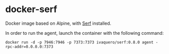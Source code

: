 # docker-serf
Docker image based on Alpine, with [Serf](https://www.serf.io) installed. 

In order to run the agent, launch the container with the following command:
```
docker run -d -p 7946:7946 -p 7373:7373 ivaquero/serf:0.8.0 agent -rpc-addr=0.0.0.0:7373
```
